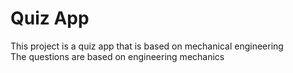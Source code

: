 # Quiz App
This project is a quiz app that is based on mechanical engineering <br>
The questions are based on engineering mechanics 
